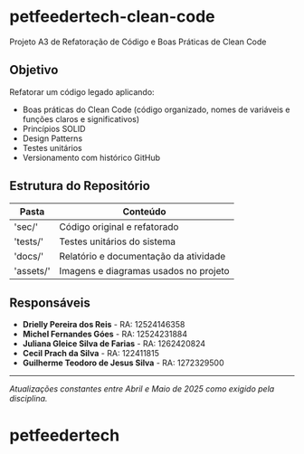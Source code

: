 # petfeedertech-clean-code
Projeto A3 de Refatoração de Código e Boas Práticas de Clean Code

## Objetivo
Refatorar um código legado aplicando:
- Boas práticas do Clean Code (código organizado, nomes de variáveis e funções claros e significativos)
- Princípios SOLID
- Design Patterns
- Testes unitários
- Versionamento com histórico GitHub

## Estrutura do Repositório
|Pasta | Conteúdo |
|------|----------|
| 'sec/' | Código original e refatorado |
| 'tests/' | Testes unitários do sistema |
| 'docs/' | Relatório e documentação da atividade |
| 'assets/' | Imagens e diagramas usados no projeto |

## Responsáveis
- **Drielly Pereira dos Reis** - RA: 12524146358
- **Michel Fernandes Góes** - RA: 12524231884 
- **Juliana Gleice Silva de Farias** - RA: 1262420824
- **Cecil Prach da Silva** - RA: 122411815
- **Guilherme Teodoro de Jesus Silva** - RA: 1272329500

---

*Atualizações constantes entre Abril e Maio de 2025 como exigido pela disciplina.*
# petfeedertech
